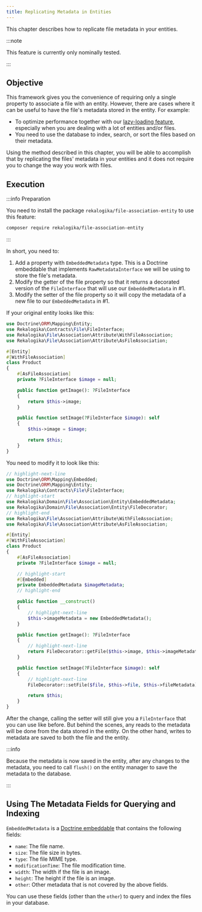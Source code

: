 ```yaml
---
title: Replicating Metadata in Entities
---
```


This chapter describes how to replicate file metadata in your entities.

:::note

This feature is currently only nominally tested.

:::

## Objective

This framework gives you the convenience of requiring only a single property to
associate a file with an entity. However, there are cases where it can be useful
to have the file's metadata stored in the entity. For example:

* To optimize performance together with our [lazy-loading
  feature](lazy-loading), especially when you are dealing with a lot of entities
  and/or files.
* You need to use the database to index, search, or sort the files based on
  their metadata.

Using the method described in this chapter, you will be able to accomplish that
by replicating the files' metadata in your entities and it does not require you
to change the way you work with files.

## Execution

:::info Preparation

You need to install the package `rekalogika/file-association-entity` to use this
feature:

```bash
composer require rekalogika/file-association-entity
```

:::

In short, you need to:

1. Add a property with `EmbeddedMetadata` type. This is a Doctrine embeddable
   that implements `RawMetadataInterface` we will be using to store the file's
   metadata.
2. Modify the getter of the file property so that it returns a decorated
   version of the `FileInterface` that will use our `EmbeddedMetadata` in #1.
3. Modify the setter of the file property so it will copy the metadata of a new
   file to our `EmbeddedMetadata` in #1.

If your original entity looks like this:

```php
use Doctrine\ORM\Mapping\Entity;
use Rekalogika\Contracts\File\FileInterface;
use Rekalogika\File\Association\Attribute\WithFileAssociation;
use Rekalogika\File\Association\Attribute\AsFileAssociation;

#[Entity]
#[WithFileAssociation]
class Product
{
    #[AsFileAssociation]
    private ?FileInterface $image = null;

    public function getImage(): ?FileInterface
    {
        return $this->image;
    }

    public function setImage(?FileInterface $image): self
    {
        $this->image = $image;

        return $this;
    }
}
```

You need to modify it to look like this:

```php
// highlight-next-line
use Doctrine\ORM\Mapping\Embedded;
use Doctrine\ORM\Mapping\Entity;
use Rekalogika\Contracts\File\FileInterface;
// highlight-start
use Rekalogika\Domain\File\Association\Entity\EmbeddedMetadata;
use Rekalogika\Domain\File\Association\Entity\FileDecorator;
// highlight-end
use Rekalogika\File\Association\Attribute\WithFileAssociation;
use Rekalogika\File\Association\Attribute\AsFileAssociation;

#[Entity]
#[WithFileAssociation]
class Product
{
    #[AsFileAssociation]
    private ?FileInterface $image = null;

    // highlight-start
    #[Embedded]
    private EmbeddedMetadata $imageMetadata;
    // highlight-end

    public function __construct()
    {
        // highlight-next-line
        $this->imageMetadata = new EmbeddedMetadata();  
    }

    public function getImage(): ?FileInterface
    {
        // highlight-next-line
        return FileDecorator::getFile($this->image, $this->imageMetadata);
    }

    public function setImage(?FileInterface $image): self
    {
        // highlight-next-line
        FileDecorator::setFile($file, $this->file, $this->fileMetadata);

        return $this;
    }
}
```

After the change, calling the setter will still give you a `FileInterface` that
you can use like before. But behind the scenes, any reads to the metadata will
be done from the data stored in the entity. On the other hand, writes to
metadata are saved to both the file and the entity.

:::info

Because the metadata is now saved in the entity, after any changes to the
metadata, you need to call `flush()` on the entity manager to save the metadata
to the database.

:::

## Using The Metadata Fields for Querying and Indexing

`EmbeddedMetadata` is a [Doctrine embeddable](https://www.doctrine-project.org/projects/doctrine-orm/en/latest/tutorials/embeddables.html) that contains the following fields:

* `name`: The file name.
* `size`: The file size in bytes.
* `type`: The file MIME type.
* `modificationTime`: The file modification time.
* `width`: The width if the file is an image.
* `height`: The height if the file is an image.
* `other`: Other metadata that is not covered by the above fields.

You can use these fields (other than the `other`) to query and index the files
in your database.